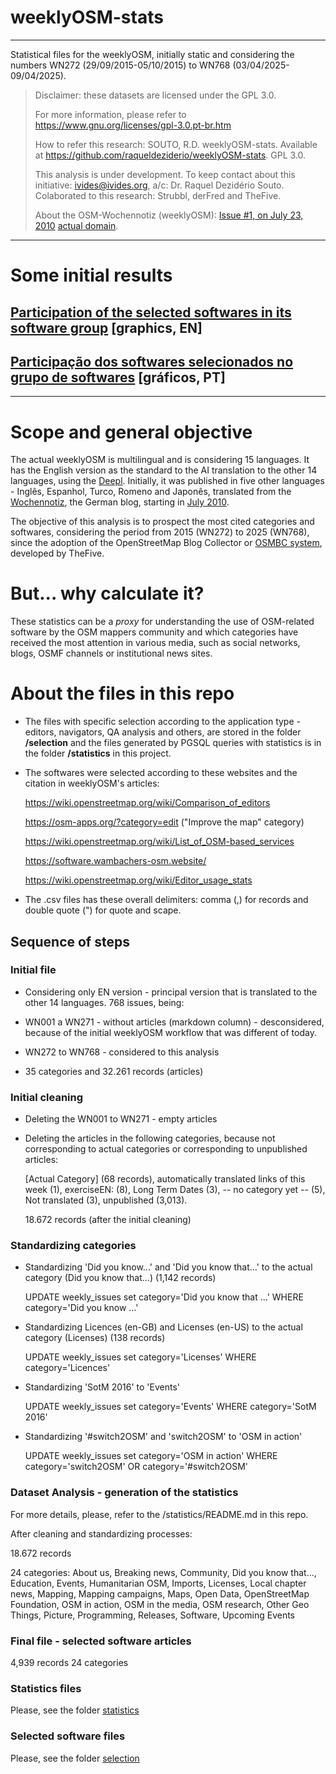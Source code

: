 # weeklyOSM-stats

---

Statistical files for the weeklyOSM, initially static and considering the numbers WN272 (29/09/2015-05/10/2015) to WN768 (03/04/2025-09/04/2025).

> Disclaimer: these datasets are licensed under the GPL 3.0.
> 
> For more information, please refer to <https://www.gnu.org/licenses/gpl-3.0.pt-br.htm>
> 
> How to refer this research: SOUTO, R.D. weeklyOSM-stats. Available at https://github.com/raqueldeziderio/weeklyOSM-stats. GPL 3.0.
> 
> This analysis is under development. To keep contact about this initiative: ivides@ivides.org, a/c: Dr. Raquel Dezidério Souto. Colaborated to this research: Strubbl, derFred and TheFive.
> 
> About the OSM-Wochennotiz (weeklyOSM): [Issue #1, on July 23, 2010](https://blog.openstreetmap.de/blog/2010/07/osm-wochennotiz-nr-1/) [actual domain](https://weeklyosm.eu/).
>

---

# Some initial results


## [Participation of the selected softwares in its software group](https://github.com/raqueldeziderio/weeklyOSM-stats/tree/main/graphs_software_in_group) [graphics, EN]

## [Participação dos softwares selecionados no grupo de softwares](https://github.com/raqueldeziderio/weeklyOSM-stats/tree/main/graficos_software_no_grupo) [gráficos, PT]

---

# Scope and general objective

The actual weeklyOSM is multilingual and is considering 15 languages. It has the English version as the standard to the AI translation to the other 14 languages, using the [Deepl](https://www.deepl.com/). Initially, it was published in five other languages - Inglês, Espanhol, Turco, Romeno and Japonês, translated from the [Wochennotiz](https://wiki.openstreetmap.org/wiki/Wochennotiz), the German blog, starting in [July 2010](http://blog.openstreetmap.de/blog/2010/07/osm-wochennotiz-nr-1/).

The objective of this analysis is to prospect the most cited categories and softwares, considering the period from 2015 (WN272) to 2025 (WN768), since the adoption of the OpenStreetMap Blog Collector or [OSMBC system](https://github.com/TheFive/osmbc), developed by TheFive.

# But... why calculate it?

These statistics can be a *proxy* for understanding the use of OSM-related software by the OSM mappers community and which categories have received the most attention in various media, such as social networks, blogs, OSMF channels or institutional news sites.


# About the files in this repo

* The files with specific selection according to the application type - editors, navigators, QA analysis and others, are stored in the folder **/selection** and the files generated by PGSQL queries with statistics is in the folder **/statistics** in this project. 

* The softwares were selected according to these websites and the citation in weeklyOSM's articles:


   <https://wiki.openstreetmap.org/wiki/Comparison_of_editors>
   
   
   <https://osm-apps.org/?category=edit> ("Improve the map" category)
   
   
   <https://wiki.openstreetmap.org/wiki/List_of_OSM-based_services>
  

  <https://software.wambachers-osm.website/>

  <https://wiki.openstreetmap.org/wiki/Editor_usage_stats>
  

* The .csv files has these overall delimiters: comma (,) for records and double quote (") for quote and scape.


## Sequence of steps 

### Initial file

* Considering only EN version - principal version that is translated to the other 14 languages.
768 issues, being:
  
* WN001 a WN271 - without articles (markdown column) - desconsidered, because of the initial weeklyOSM workflow that 
         was different of today.    

* WN272 to WN768 - considered to this analysis

* 35 categories and 32.261 records (articles)
  
### Initial cleaning

* Deleting the WN001 to WN271 - empty articles
   
* Deleting the articles in the following categories, because not corresponding to actual categories or corresponding to 
   unpublished articles:
   
   [Actual Category] (68 records), automatically translated links of this week (1), exerciseEN: (8), Long Term Dates (3),
   -- no category yet -- (5), Not translated (3), unpublished (3,013).

  18.672 records (after the initial cleaning)
        
### Standardizing categories
   
* Standardizing 'Did you know...' and 'Did you know that...'  to the actual category (Did you know that...) (1,142 records)

   UPDATE weekly_issues set category='Did you know that …' WHERE category='Did you know …'
   
   
* Standardizing Licences (en-GB) and Licenses (en-US) to the actual category (Licenses) (138 records)

   UPDATE weekly_issues set category='Licenses' WHERE category='Licences'
  

* Standardizing 'SotM 2016' to 'Events'

  UPDATE weekly_issues set category='Events' WHERE category='SotM 2016'
    
* Standardizing '#switch2OSM' and 'switch2OSM' to 'OSM in action'

  UPDATE weekly_issues set category='OSM in action' WHERE category='switch2OSM' OR category='#switch2OSM'
   
### Dataset Analysis - generation of the statistics
   
For more details, please, refer to the /statistics/README.md in this repo.

After cleaning and standardizing processes:

18.672 records
   
24 categories: About us, Breaking news, Community, Did you know that…, Education, Events, Humanitarian OSM, Imports, Licenses, Local chapter news, Mapping, Mapping campaigns, Maps, Open Data, OpenStreetMap Foundation, OSM in action, OSM in the media, OSM research, Other Geo Things, Picture, Programming, Releases, Software, Upcoming Events

### Final file - selected software articles

4,939 records
24 categories

### Statistics files

Please, see the folder [statistics](https://github.com/raqueldeziderio/weeklyOSM-stats/tree/main/statistics)

### Selected software files

Please, see the folder [selection](https://github.com/raqueldeziderio/weeklyOSM-stats/tree/main/selection)
   
